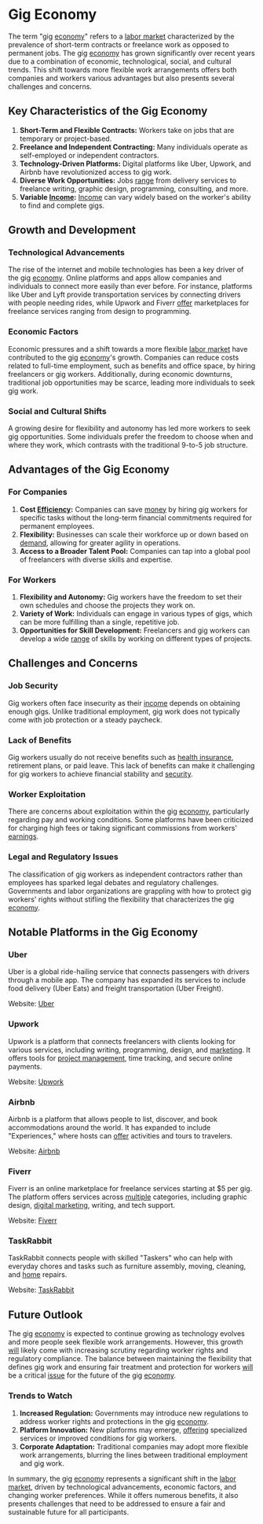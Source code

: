 # Gig Economy

The term "gig [economy](../e/economy.md)" refers to a [labor market](../l/labor_market.md) characterized by the prevalence of short-term contracts or freelance work as opposed to permanent jobs. The gig [economy](../e/economy.md) has grown significantly over recent years due to a combination of economic, technological, social, and cultural trends. This shift towards more flexible work arrangements offers both companies and workers various advantages but also presents several challenges and concerns.

## Key Characteristics of the Gig Economy
1. **Short-Term and Flexible Contracts:** Workers take on jobs that are temporary or project-based.
2. **Freelance and Independent Contracting:** Many individuals operate as self-employed or independent contractors.
3. **Technology-Driven Platforms:** Digital platforms like Uber, Upwork, and Airbnb have revolutionized access to gig work.
4. **Diverse Work Opportunities:** Jobs [range](../r/range.md) from delivery services to freelance writing, graphic design, programming, consulting, and more.
5. **Variable [Income](../i/income.md):** [Income](../i/income.md) can vary widely based on the worker's ability to find and complete gigs.

## Growth and Development

### Technological Advancements
The rise of the internet and mobile technologies has been a key driver of the gig [economy](../e/economy.md). Online platforms and apps allow companies and individuals to connect more easily than ever before. For instance, platforms like Uber and Lyft provide transportation services by connecting drivers with people needing rides, while Upwork and Fiverr [offer](../o/offer.md) marketplaces for freelance services ranging from design to programming.

### Economic Factors
Economic pressures and a shift towards a more flexible [labor market](../l/labor_market.md) have contributed to the gig [economy](../e/economy.md)'s growth. Companies can reduce costs related to full-time employment, such as benefits and office space, by hiring freelancers or gig workers. Additionally, during economic downturns, traditional job opportunities may be scarce, leading more individuals to seek gig work.

### Social and Cultural Shifts
A growing desire for flexibility and autonomy has led more workers to seek gig opportunities. Some individuals prefer the freedom to choose when and where they work, which contrasts with the traditional 9-to-5 job structure.

## Advantages of the Gig Economy

### For Companies
1. **Cost [Efficiency](../e/efficiency.md):** Companies can save [money](../m/money.md) by hiring gig workers for specific tasks without the long-term financial commitments required for permanent employees.
2. **Flexibility:** Businesses can scale their workforce up or down based on [demand](../d/demand.md), allowing for greater agility in operations.
3. **Access to a Broader Talent Pool:** Companies can tap into a global pool of freelancers with diverse skills and expertise.

### For Workers
1. **Flexibility and Autonomy:** Gig workers have the freedom to set their own schedules and choose the projects they work on.
2. **Variety of Work:** Individuals can engage in various types of gigs, which can be more fulfilling than a single, repetitive job.
3. **Opportunities for Skill Development:** Freelancers and gig workers can develop a wide [range](../r/range.md) of skills by working on different types of projects.

## Challenges and Concerns

### Job Security
Gig workers often face insecurity as their [income](../i/income.md) depends on obtaining enough gigs. Unlike traditional employment, gig work does not typically come with job protection or a steady paycheck.

### Lack of Benefits
Gig workers usually do not receive benefits such as [health insurance](../h/health_insurance.md), retirement plans, or paid leave. This lack of benefits can make it challenging for gig workers to achieve financial stability and [security](../s/security.md).

### Worker Exploitation
There are concerns about exploitation within the gig [economy](../e/economy.md), particularly regarding pay and working conditions. Some platforms have been criticized for charging high fees or taking significant commissions from workers' [earnings](../e/earnings.md).

### Legal and Regulatory Issues
The classification of gig workers as independent contractors rather than employees has sparked legal debates and regulatory challenges. Governments and labor organizations are grappling with how to protect gig workers' rights without stifling the flexibility that characterizes the gig [economy](../e/economy.md).

## Notable Platforms in the Gig Economy

### Uber
Uber is a global ride-hailing service that connects passengers with drivers through a mobile app. The company has expanded its services to include food delivery (Uber Eats) and freight transportation (Uber Freight).

Website: [Uber](https://www.uber.com/)

### Upwork
Upwork is a platform that connects freelancers with clients looking for various services, including writing, programming, design, and [marketing](../m/marketing.md). It offers tools for [project management](../p/project_management.md), time tracking, and secure online payments.

Website: [Upwork](https://www.upwork.com/)

### Airbnb
Airbnb is a platform that allows people to list, discover, and book accommodations around the world. It has expanded to include "Experiences," where hosts can [offer](../o/offer.md) activities and tours to travelers.

Website: [Airbnb](https://www.airbnb.com/)

### Fiverr
Fiverr is an online marketplace for freelance services starting at $5 per gig. The platform offers services across [multiple](../m/multiple.md) categories, including graphic design, [digital marketing](../d/digital_marketing.md), writing, and tech support.

Website: [Fiverr](https://www.fiverr.com/)

### TaskRabbit
TaskRabbit connects people with skilled "Taskers" who can help with everyday chores and tasks such as furniture assembly, moving, cleaning, and [home](../h/home.md) repairs.

Website: [TaskRabbit](https://www.taskrabbit.com/)

## Future Outlook

The gig [economy](../e/economy.md) is expected to continue growing as technology evolves and more people seek flexible work arrangements. However, this growth [will](../w/will.md) likely come with increasing scrutiny regarding worker rights and regulatory compliance. The balance between maintaining the flexibility that defines gig work and ensuring fair treatment and protection for workers [will](../w/will.md) be a critical [issue](../i/issue.md) for the future of the gig [economy](../e/economy.md).

### Trends to Watch
1. **Increased Regulation:** Governments may introduce new regulations to address worker rights and protections in the gig [economy](../e/economy.md).
2. **Platform Innovation:** New platforms may emerge, [offering](../o/offering.md) specialized services or improved conditions for gig workers.
3. **Corporate Adaptation:** Traditional companies may adopt more flexible work arrangements, blurring the lines between traditional employment and gig work.

In summary, the gig [economy](../e/economy.md) represents a significant shift in the [labor market](../l/labor_market.md), driven by technological advancements, economic factors, and changing worker preferences. While it offers numerous benefits, it also presents challenges that need to be addressed to ensure a fair and sustainable future for all participants.